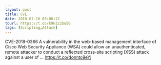 ```yaml
---
layout: post
title: CVE
date: 2018-07-16 03:00:22
tourl: https://t.co/k9HZz2bu5G
tags: [Scripting,Attack]
---
```

CVE-2018-0366 A vulnerability in the web-based management interface of Cisco Web Security Appliance (WSA) could allow an unauthenticated, remote attacker to conduct a reflected cross-site scripting (XSS) attack against a user of ... https://t.co/donnto9eYj